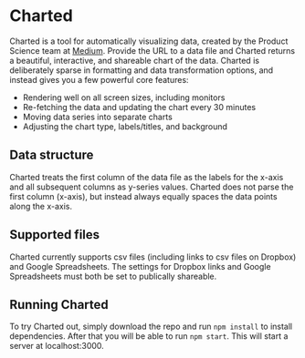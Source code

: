 # Charted
Charted is a tool for automatically visualizing data, created by the
Product Science team at [Medium](https://medium.com/). Provide the
URL to a data file and Charted returns a beautiful, interactive,
and shareable chart of the data. Charted is deliberately sparse in
formatting and data transformation options, and instead gives you
a few powerful core features:
* Rendering well on all screen sizes, including monitors
* Re-fetching the data and updating the chart every 30 minutes
* Moving data series into separate charts
* Adjusting the chart type, labels/titles, and background

## Data structure
Charted treats the first column of the data file as the labels for the
x-axis and all subsequent columns as y-series values. Charted does not
parse the first column (x-axis), but instead always equally spaces the
data points along the x-axis.

## Supported files
Charted currently supports csv files (including links to csv files on
Dropbox) and Google Spreadsheets. The settings for Dropbox links and
Google Spreadsheets must both be set to publically shareable.

## Running Charted
To try Charted out, simply download the repo and run `npm install`
to install dependencies. After that you will be able to run
`npm start`. This will start a server at localhost:3000.
